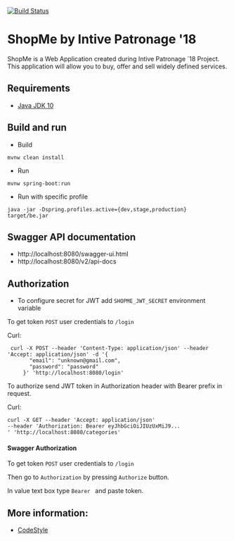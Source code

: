 [![Build Status](https://travis-ci.org/blstream/ShopMe_Backend.svg?branch=master)](https://travis-ci.org/blstream/ShopMe_Backend)

# ShopMe by Intive Patronage '18

ShopMe is a Web Application created during Intive Patronage `18 Project.
This application will allow you to buy, offer and sell widely defined services.

## Requirements
* [Java JDK 10](http://www.oracle.com/technetwork/java/javase/downloads/index.html)

## Build and run

* Build
```
mvnw clean install
```

* Run
```
mvnw spring-boot:run
```

* Run with specific profile

```
java -jar -Dspring.profiles.active={dev,stage,production} target/be.jar
```

## Swagger API documentation

* http://localhost:8080/swagger-ui.html
* http://localhost:8080/v2/api-docs

## Authorization
* To configure secret for JWT add ```SHOPME_JWT_SECRET``` environment variable

To get token ```POST``` user credentials to ```/login```

Curl:
```
 curl -X POST --header 'Content-Type: application/json' --header 'Accept: application/json' -d '{
       "email": "unknown@gmail.com",
       "password": "password"
     }' 'http://localhost:8080/login'
```

To authorize send JWT token in Authorization header with Bearer prefix in request.

Curl:
```
curl -X GET --header 'Accept: application/json'
--header 'Authorization: Bearer eyJhbGciOiJIUzUxMiJ9...
' 'http://localhost:8080/categories'
```

#### Swagger Authorization

To get token ```POST``` user credentials to ```/login```

Then go to ```Authorization``` by pressing ```Authorize``` button.

In value text box type ```Bearer ``` and paste token.
## More information:
* [CodeStyle](https://github.com/blstream/ShopMe_Backend/blob/master/backend/doc/CodeStyle.md)
